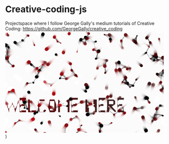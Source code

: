 # Creative-coding-js
Projectspace where I follow George Gally's medium tutorials of Creative Coding: https://github.com/GeorgeGally/creative_coding
![alt text](https://github.com/noemiino/Creative-coding-js/blob/master/welcome_screen.png))
